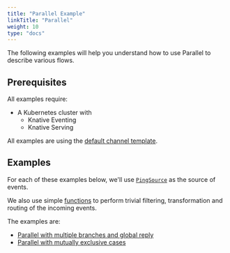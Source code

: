 ```yaml
---
title: "Parallel Example"
linkTitle: "Parallel"
weight: 10
type: "docs"
---
```


The following examples will help you understand how to use Parallel to describe
various flows.

## Prerequisites

All examples require:

- A Kubernetes cluster with
  - Knative Eventing
  - Knative Serving

All examples are using the
[default channel template](../../channels/default-channels.md).

## Examples

For each of these examples below, we'll use
[`PingSource`](../ping-source/README.md) as the source of events.

We also use simple
[functions](https://github.com/lionelvillard/knative-functions) to perform
trivial filtering, transformation and routing of the incoming events.

The examples are:

- [Parallel with multiple branches and global reply](./multiple-branches/README.md)
- [Parallel with mutually exclusive cases](./mutual-exclusivity/README.md)

